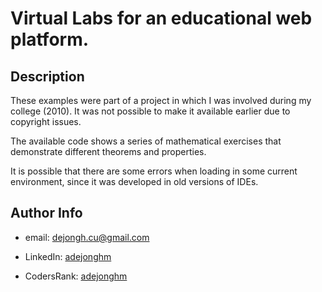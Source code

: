 # Virtual Labs for an educational web platform.

## Description

These examples were part of a project in which I was involved during my college (2010). It was not possible to make it available earlier due to copyright issues.

The available code shows a series of mathematical exercises that demonstrate different theorems and properties.

It is possible that there are some errors when loading in some current environment, since it was developed in old versions of IDEs.

## Author Info

- email: dejongh.cu@gmail.com

- LinkedIn: [adejonghm](https://www.linkedin.com/in/adejonghm/)

- CodersRank: [adejonghm](https://profile.codersrank.io/user/adejonghm/)
